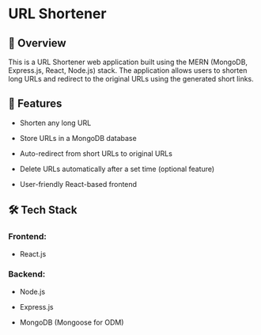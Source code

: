# URL Shortener 

## 📌  Overview

This is a URL Shortener web application built using the MERN (MongoDB, Express.js, React, Node.js) stack. The application allows users to shorten long URLs and redirect to the original URLs using the generated short links.

## 🚀 Features

- Shorten any long URL

- Store URLs in a MongoDB database

- Auto-redirect from short URLs to original URLs

- Delete URLs automatically after a set time (optional feature)

- User-friendly React-based frontend

## 🛠️ Tech Stack

### Frontend:

- React.js


### Backend:

- Node.js

- Express.js

- MongoDB (Mongoose for ODM)
